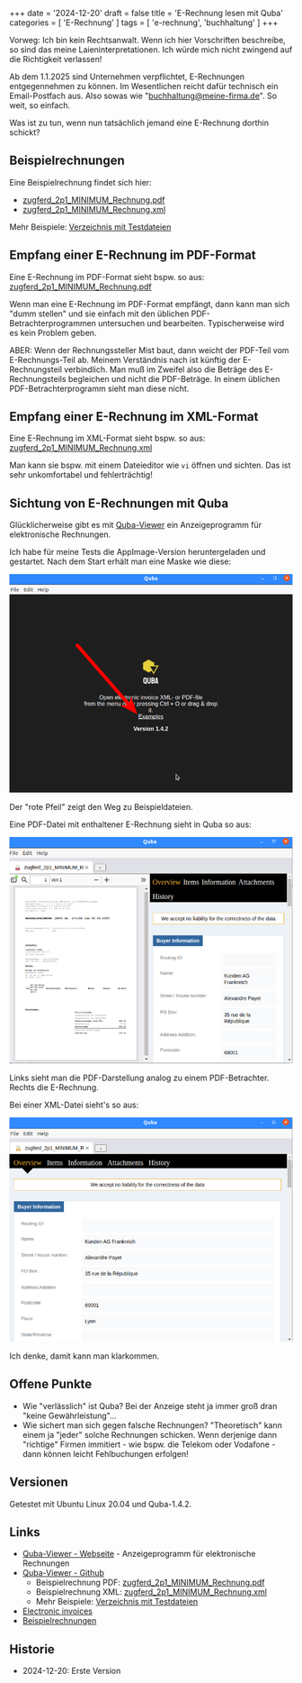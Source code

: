 +++
date = '2024-12-20'
draft = false
title = 'E-Rechnung lesen mit Quba'
categories = [ 'E-Rechnung' ]
tags = [ 'e-rechnung', 'buchhaltung' ]
+++

<!--
E-Rechnung lesen mit Quba
=========================
-->

Vorweg: Ich bin kein Rechtsanwalt. Wenn ich hier Vorschriften
beschreibe, so sind das meine Laieninterpretationen.
Ich würde mich nicht zwingend auf die Richtigkeit verlassen!

Ab dem 1.1.2025 sind Unternehmen verpflichtet,
E-Rechnungen entgegennehmen zu können. Im Wesentlichen reicht
dafür technisch ein Email-Postfach aus. Also sowas wie
"buchhaltung@meine-firma.de". So weit, so einfach.

Was ist zu tun, wenn nun tatsächlich jemand eine E-Rechnung
dorthin schickt?

<!--more-->

Beispielrechnungen
------------------

Eine Beispielrechnung findet sich hier:

- [zugferd_2p1_MINIMUM_Rechnung.pdf](https://github.com/ZUGFeRD/quba-viewer/blob/master/000resources/testfiles/zugferd_2p1_MINIMUM_Rechnung.pdf)
- [zugferd_2p1_MINIMUM_Rechnung.xml](https://github.com/ZUGFeRD/quba-viewer/blob/master/000resources/testfiles/zugferd_2p1_MINIMUM_Rechnung.xml)

Mehr Beispiele: [Verzeichnis mit Testdateien](https://github.com/ZUGFeRD/quba-viewer/tree/master/000resources/testfiles)

Empfang einer E-Rechnung im PDF-Format
--------------------------------------

Eine E-Rechnung im PDF-Format sieht bspw. so aus: [zugferd_2p1_MINIMUM_Rechnung.pdf](https://github.com/ZUGFeRD/quba-viewer/blob/master/000resources/testfiles/zugferd_2p1_MINIMUM_Rechnung.pdf)

Wenn man eine E-Rechnung im PDF-Format empfängt, dann kann man sich
"dumm stellen" und sie einfach mit den üblichen PDF-Betrachterprogrammen
untersuchen und bearbeiten. Typischerweise wird es kein Problem geben.

ABER: Wenn der Rechnungssteller Mist baut, dann weicht der PDF-Teil vom
E-Rechnungs-Teil ab. Meinem Verständnis nach ist künftig der E-Rechnungsteil
verbindlich. Man muß im Zweifel also die Beträge des E-Rechnungsteils begleichen
und nicht die PDF-Beträge. In einem üblichen PDF-Betrachterprogramm sieht
man diese nicht.

Empfang einer E-Rechnung im XML-Format
--------------------------------------

Eine E-Rechnung im XML-Format sieht bspw. so aus: [zugferd_2p1_MINIMUM_Rechnung.xml](https://github.com/ZUGFeRD/quba-viewer/blob/master/000resources/testfiles/zugferd_2p1_MINIMUM_Rechnung.xml)

Man kann sie bspw. mit einem Dateieditor wie `vi` öffnen und sichten.
Das ist sehr unkomfortabel und fehlerträchtig!

Sichtung von E-Rechnungen mit Quba
----------------------------------

Glücklicherweise gibt es mit [Quba-Viewer](https://quba-viewer.org/) ein Anzeigeprogramm für elektronische Rechnungen.

Ich habe für meine Tests die AppImage-Version heruntergeladen
und gestartet. Nach dem Start erhält man eine Maske wie diese:

![Quba Start](images/quba.png)

Der "rote Pfeil" zeigt den Weg zu Beispieldateien.

Eine PDF-Datei mit enthaltener E-Rechnung sieht in Quba so aus:

![Quba PDF](images/quba-pdf.png)

Links sieht man die PDF-Darstellung analog zu einem PDF-Betrachter.
Rechts die E-Rechnung.

Bei einer XML-Datei sieht's so aus:

![Quba XML](images/quba-xml.png)

Ich denke, damit kann man klarkommen.

Offene Punkte
-------------

- Wie "verlässlich" ist Quba? Bei der Anzeige steht ja immer groß dran "keine Gewährleistung"...
- Wie sichert man sich gegen falsche Rechnungen? "Theoretisch" kann einem ja "jeder" solche Rechnungen schicken.
  Wenn derjenige dann "richtige" Firmen immitiert - wie bspw. die Telekom oder Vodafone - dann können
  leicht Fehlbuchungen erfolgen!

Versionen
---------

Getestet mit Ubuntu Linux 20.04
und Quba-1.4.2.

Links
-----

- [Quba-Viewer - Webseite](https://quba-viewer.org/) - Anzeigeprogramm für elektronische Rechnungen
- [Quba-Viewer - Github](https://github.com/ZUGFeRD/quba-viewer)
  - Beispielrechnung PDF: [zugferd_2p1_MINIMUM_Rechnung.pdf](https://github.com/ZUGFeRD/quba-viewer/blob/master/000resources/testfiles/zugferd_2p1_MINIMUM_Rechnung.pdf)
  - Beispielrechnung XML: [zugferd_2p1_MINIMUM_Rechnung.xml](https://github.com/ZUGFeRD/quba-viewer/blob/master/000resources/testfiles/zugferd_2p1_MINIMUM_Rechnung.xml)
  - Mehr Beispiele: [Verzeichnis mit Testdateien](https://github.com/ZUGFeRD/quba-viewer/tree/master/000resources/testfiles)
- [Electronic invoices](https://www.mustangproject.org/einvoices/?pk_campaign=quba&pk_source=hp)
- [Beispielrechnungen](https://github.com/ConnectingEurope/eInvoicing-EN16931)
 
Historie
--------

- 2024-12-20: Erste Version
